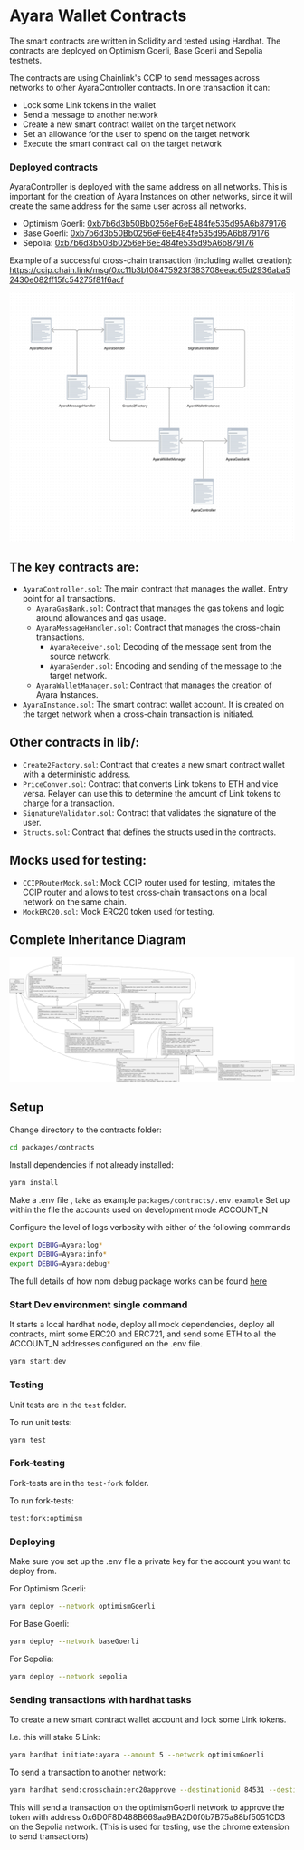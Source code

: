 # Ayara Wallet Contracts

The smart contracts are written in Solidity and tested using Hardhat. The contracts are deployed on Optimism Goerli, Base Goerli and Sepolia testnets.

The contracts are using Chainlink's CCIP to send messages across networks to other AyaraController contracts.
In one transaction it can:

- Lock some Link tokens in the wallet
- Send a message to another network
- Create a new smart contract wallet on the target network
- Set an allowance for the user to spend on the target network
- Execute the smart contract call on the target network

### Deployed contracts

AyaraController is deployed with the same address on all networks. This is important for the creation of Ayara Instances on other networks, since it will create the same address for the same user across all networks.

- Optimism Goerli: [0xb7b6d3b50Bb0256eF6eE484fe535d95A6b879176](https://goerli-optimism.etherscan.io/address/0xb7b6d3b50Bb0256eF6eE484fe535d95A6b879176)
- Base Goerli: [0xb7b6d3b50Bb0256eF6eE484fe535d95A6b879176](https://goerli.basescan.org/address/0xb7b6d3b50bb0256ef6ee484fe535d95a6b879176)
- Sepolia: [0xb7b6d3b50Bb0256eF6eE484fe535d95A6b879176](https://sepolia.etherscan.io/address/0xb7b6d3b50bb0256ef6ee484fe535d95a6b879176)

Example of a successful cross-chain transaction (including wallet creation):
https://ccip.chain.link/msg/0xc11b3b108475923f383708eeac65d2936aba52430e082ff15fc54275f81f6acf

![Inheritance diagram](./docs/inheritance-simple.png)

## The key contracts are:

- `AyaraController.sol`: The main contract that manages the wallet. Entry point for all transactions.
  - `AyaraGasBank.sol`: Contract that manages the gas tokens and logic around allowances and gas usage.
  - `AyaraMessageHandler.sol`: Contract that manages the cross-chain transactions.
    - `AyaraReceiver.sol`: Decoding of the message sent from the source network.
    - `AyaraSender.sol`: Encoding and sending of the message to the target network.
  - `AyaraWalletManager.sol`: Contract that manages the creation of Ayara Instances.
- `AyaraInstance.sol`: The smart contract wallet account. It is created on the target network when a cross-chain transaction is initiated.

## Other contracts in lib/:

- `Create2Factory.sol`: Contract that creates a new smart contract wallet with a deterministic address.
- `PriceConver.sol`: Contract that converts Link tokens to ETH and vice versa. Relayer can use this to determine the amount of Link tokens to charge for a transaction.
- `SignatureValidator.sol`: Contract that validates the signature of the user.
- `Structs.sol`: Contract that defines the structs used in the contracts.

## Mocks used for testing:

- `CCIPRouterMock.sol`: Mock CCIP router used for testing, imitates the CCIP router and allows to test cross-chain transactions on a local network on the same chain.
- `MockERC20.sol`: Mock ERC20 token used for testing.

## Complete Inheritance Diagram

![Inheritance diagram](./docs/contracts.svg)

## Setup

Change directory to the contracts folder:

```bash
cd packages/contracts
```

Install dependencies if not already installed:

```bash
yarn install
```

Make a .env file , take as example `packages/contracts/.env.example`
Set up within the file the accounts used on development mode ACCOUNT_N

Configure the level of logs verbosity with either of the following commands

```bash
export DEBUG=Ayara:log*
export DEBUG=Ayara:info*
export DEBUG=Ayara:debug*
```

The full details of how npm debug package works can be found [here](https://github.com/debug-js/debug)

### Start Dev environment single command

It starts a local hardhat node, deploy all mock dependencies, deploy all contracts, mint some ERC20 and ERC721, and send some ETH to all the ACCOUNT_N addresses configured on the .env file.

```bash
yarn start:dev
```

### Testing

Unit tests are in the `test` folder.

To run unit tests:

```bash
yarn test
```

### Fork-testing

Fork-tests are in the `test-fork` folder.

To run fork-tests:

```bash
test:fork:optimism
```

### Deploying

Make sure you set up the .env file a private key for the account you want to deploy from.

For Optimism Goerli:

```bash
yarn deploy --network optimismGoerli
```

For Base Goerli:

```bash
yarn deploy --network baseGoerli
```

For Sepolia:

```bash
yarn deploy --network sepolia
```

### Sending transactions with hardhat tasks

To create a new smart contract wallet account and lock some Link tokens.

I.e. this will stake 5 Link:

```bash
yarn hardhat initiate:ayara --amount 5 --network optimismGoerli
```

To send a transaction to another network:

```bash
yarn hardhat send:crosschain:erc20approve --destinationid 84531 --destinationaddress 0x6D0F8D488B669aa9BA2D0f0b7B75a88bf5051CD3 --network optimismGoerli
```

This will send a transaction on the optimismGoerli network to approve the token with address 0x6D0F8D488B669aa9BA2D0f0b7B75a88bf5051CD3 on the Sepolia network.
(This is used for testing, use the chrome extension to send transactions)
